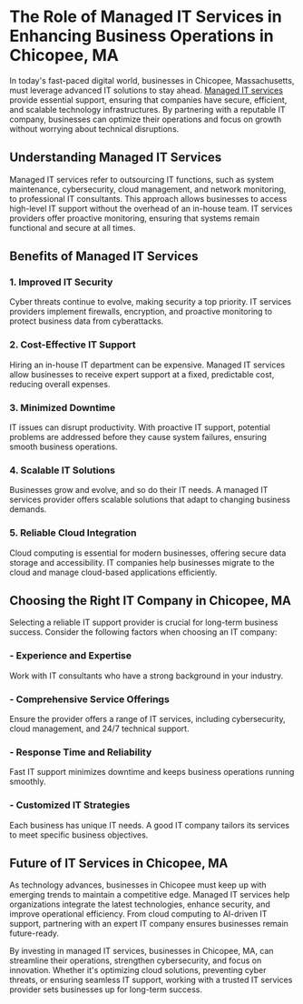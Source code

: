# The Role of Managed IT Services in Enhancing Business Operations in Chicopee, MA

In today's fast-paced digital world, businesses in Chicopee, Massachusetts, must leverage advanced IT solutions to stay ahead. [Managed IT services](https://bloosolutions.com/managed-it-services-chicopee-ma/) provide essential support, ensuring that companies have secure, efficient, and scalable technology infrastructures. By partnering with a reputable IT company, businesses can optimize their operations and focus on growth without worrying about technical disruptions.

## Understanding Managed IT Services

Managed IT services refer to outsourcing IT functions, such as system maintenance, cybersecurity, cloud management, and network monitoring, to professional IT consultants. This approach allows businesses to access high-level IT support without the overhead of an in-house team. IT services providers offer proactive monitoring, ensuring that systems remain functional and secure at all times.

## Benefits of Managed IT Services

### 1. **Improved IT Security**
Cyber threats continue to evolve, making security a top priority. IT services providers implement firewalls, encryption, and proactive monitoring to protect business data from cyberattacks.

### 2. **Cost-Effective IT Support**
Hiring an in-house IT department can be expensive. Managed IT services allow businesses to receive expert support at a fixed, predictable cost, reducing overall expenses.

### 3. **Minimized Downtime**
IT issues can disrupt productivity. With proactive IT support, potential problems are addressed before they cause system failures, ensuring smooth business operations.

### 4. **Scalable IT Solutions**
Businesses grow and evolve, and so do their IT needs. A managed IT services provider offers scalable solutions that adapt to changing business demands.

### 5. **Reliable Cloud Integration**
Cloud computing is essential for modern businesses, offering secure data storage and accessibility. IT companies help businesses migrate to the cloud and manage cloud-based applications efficiently.

## Choosing the Right IT Company in Chicopee, MA

Selecting a reliable IT support provider is crucial for long-term business success. Consider the following factors when choosing an IT company:

### - **Experience and Expertise**
Work with IT consultants who have a strong background in your industry.

### - **Comprehensive Service Offerings**
Ensure the provider offers a range of IT services, including cybersecurity, cloud management, and 24/7 technical support.

### - **Response Time and Reliability**
Fast IT support minimizes downtime and keeps business operations running smoothly.

### - **Customized IT Strategies**
Each business has unique IT needs. A good IT company tailors its services to meet specific business objectives.

## Future of IT Services in Chicopee, MA

As technology advances, businesses in Chicopee must keep up with emerging trends to maintain a competitive edge. Managed IT services help organizations integrate the latest technologies, enhance security, and improve operational efficiency. From cloud computing to AI-driven IT support, partnering with an expert IT company ensures businesses remain future-ready.

By investing in managed IT services, businesses in Chicopee, MA, can streamline their operations, strengthen cybersecurity, and focus on innovation. Whether it's optimizing cloud solutions, preventing cyber threats, or ensuring seamless IT support, working with a trusted IT services provider sets businesses up for long-term success.
